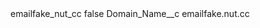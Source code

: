 <?xml version="1.0" encoding="UTF-8"?>
<CustomMetadata xmlns="http://soap.sforce.com/2006/04/metadata" xmlns:xsi="http://www.w3.org/2001/XMLSchema-instance" xmlns:xsd="http://www.w3.org/2001/XMLSchema">
    <label>emailfake_nut_cc</label>
    <protected>false</protected>
    <values>
        <field>Domain_Name__c</field>
        <value xsi:type="xsd:string">emailfake.nut.cc</value>
    </values>
</CustomMetadata>
